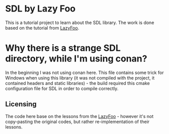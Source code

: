 # SDL by Lazy Foo

This is a tutorial project to learn about the SDL library. The work is done based on the tutorial from [LazyFoo](https://lazyfoo.net/tutorials/SDL/index.php).

# Why there is a strange SDL directory, while I'm using conan?

In the beginning I was not using conan here. This file contains some trick for Windows when using this library (it was not compiled with the project, it contained headers and static libraries) - the build required this cmake configuration file for SDL in order to compile correctly.

## Licensing

The code here base on the lessons from the [LazyFoo](https://lazyfoo.net/tutorials/SDL/index.php) - however it's not copy-pasting the original codes, but rather 
re-implementation of their lessons.

